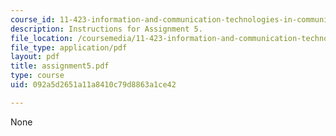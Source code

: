 ```yaml
---
course_id: 11-423-information-and-communication-technologies-in-community-development-spring-2004
description: Instructions for Assignment 5.
file_location: /coursemedia/11-423-information-and-communication-technologies-in-community-development-spring-2004/092a5d2651a11a8410c79d8863a1ce42_assignment5.pdf
file_type: application/pdf
layout: pdf
title: assignment5.pdf
type: course
uid: 092a5d2651a11a8410c79d8863a1ce42

---
```

None